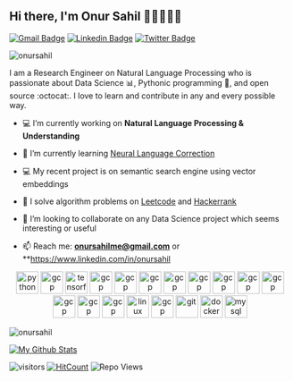 ## Hi there, I'm Onur Sahil 👋🏼👨🏻‍💻

[![Gmail Badge](https://img.shields.io/badge/-onursahilme@gmail.com-c14438?style=flat&logo=Gmail&logoColor=white)](mailto:onursahilme@gmail.com "Connect via Email")
[![Linkedin Badge](https://img.shields.io/badge/-Onur%20Sahil-0072b1?style=flat&logo=Linkedin&logoColor=white)](https://www.linkedin.com/in/onur-sahil-cerit "Connect on LinkedIn")
[![Twitter Badge](https://img.shields.io/badge/-@onursahill-00acee?style=flat&logo=Twitter&logoColor=white)](https://twitter.com/onursahill "Follow on Twitter")

<p align="left"> <img src="https://komarev.com/ghpvc/?username=onursahil" alt="onursahil" /> </p>

I am a Research Engineer on Natural Language Processing who is passionate about Data Science :bar_chart:, Pythonic programming :snake:, and open source :octocat:. I love to learn and contribute in any and every possible way.


- :computer: I’m currently working on **Natural Language Processing & Understanding**

- 🌱 I’m currently learning [Neural Language Correction](https://arxiv.org/abs/1603.09727)

- 💻 My recent project is on semantic search engine using vector embeddings

- :key: I solve algorithm problems on [Leetcode](https://leetcode.com/onursahil/) and [Hackerrank](https://www.hackerrank.com/onursahil)

- 👯 I’m looking to collaborate on any Data Science project which seems interesting or useful

- 📫 Reach me: **onursahilme@gmail.com** or **https://www.linkedin.com/in/onursahil


<p align="center"> <img src="https://devicons.github.io/devicon/devicon.git/icons/python/python-original.svg" alt="python" width="40" height="40"/> <img src="https://www.vectorlogo.zone/logos/numpy/numpy-icon.svg" alt="gcp" width="40" height="40"/> <img src="https://www.vectorlogo.zone/logos/tensorflow/tensorflow-icon.svg" alt="tensorflow" width="40" height="40"/> <img src="https://www.vectorlogo.zone/logos/javascript/javascript-icon.svg" alt="gcp" width="40" height="40"/> <img src="https://www.vectorlogo.zone/logos/nodejs/nodejs-horizontal.svg" alt="gcp" width="40" height="40"/> <img src="https://www.vectorlogo.zone/logos/angular/angular-icon.svg" alt="gcp" width="40" height="40"/> <img src="https://www.vectorlogo.zone/logos/expressjs/expressjs-icon.svg" alt="gcp" width="40" height="40"/> <img src="https://www.vectorlogo.zone/logos/djangoproject/djangoproject-icon.svg" alt="gcp" width="40" height="40"/> <img src="https://www.vectorlogo.zone/logos/mongodb/mongodb-icon.svg" alt="gcp" width="40" height="40"/> <img src="https://www.vectorlogo.zone/logos/ansible/ansible-icon.svg" alt="gcp" width="40" height="40"/> <img src="https://www.vectorlogo.zone/logos/elastic/elastic-icon.svg" alt="gcp" width="40" height="40"/> <img src="https://www.vectorlogo.zone/logos/fluentd/fluentd-icon.svg" alt="gcp" width="40" height="40"/> <img src="https://www.vectorlogo.zone/logos/elasticco_logstash/elasticco_logstash-icon.svg" alt="gcp" width="40" height="40"/> <img src="https://www.vectorlogo.zone/logos/elasticco_kibana/elasticco_kibana-icon.svg" alt="gcp" width="40" height="40"/> <img src="https://devicons.github.io/devicon/devicon.git/icons/linux/linux-original.svg" alt="linux" width="40" height="40"/> <img src="https://www.vectorlogo.zone/logos/google_cloud/google_cloud-icon.svg" alt="gcp" width="40" height="40"/> <img src="https://www.vectorlogo.zone/logos/git-scm/git-scm-icon.svg" alt="git" width="40" height="40"/> <img src="https://devicons.github.io/devicon/devicon.git/icons/docker/docker-original-wordmark.svg" alt="docker" width="40" height="40"/> <img src="https://devicons.github.io/devicon/devicon.git/icons/mysql/mysql-original-wordmark.svg" alt="mysql" width="40" height="40"/></p>

<p><img align="center" src="https://github-readme-stats.vercel.app/api/top-langs/?username=onursahil&layout=compact&hide=html" alt="onursahil" /></p>

[![My Github Stats](https://github-readme-stats.vercel.app/api?username=onursahil&show_icons=true&title_color=fff&icon_color=79ff97&text_color=9f9f9f&bg_color=151515)](https://github.com/onursahil)

![visitors](https://visitor-badge.glitch.me/badge?page_id=onursahil.onursahil)
[![HitCount](http://hits.dwyl.com/samujjwaal/samujjwaal.svg)](http://hits.dwyl.com/onursahil/onursahil)
![Repo Views](https://views.whatilearened.today/views/github/onursahil/onursahil.svg?cache=remove)

<!--For future reference 
<a href="https://piraces.dev/"><img alt="Robot logo" src="https://github.com/piraces/piraces/raw/master/robot_dark.png" align="right" height="150" /></a>

- 🔭 I’m currently working on ...
- 🌱 I’m currently learning ...
- 👯 I’m looking to collaborate on ...
- 🤔 I’m looking for help with ...
- 💬 Ask me about ...
- 📫 How to reach me: ...
- 😄 Pronouns: ...
- ⚡ Fun fact: ...

[![Whatsapp Badge](https://img.shields.io/badge/-Whatsapp-4AC959?style=flat&logo=whatsapp&logoColor=white)](https://wa.me/13129754411?text=Hi!)

![visitors](https://visitor-badge.glitch.me/badge?page_id=samujjwaal.samujjwaal)
[![HitCount](http://hits.dwyl.com/samujjwaal/samujjwaal.svg)](http://hits.dwyl.com/samujjwaal/samujjwaal)
![Repo Views](https://views.whatilearened.today/views/github/samujjwaal/samujjwaal.svg?cache=remove)
<img height="20" src="https://raw.githubusercontent.com/github/explore/80688e429a7d4ef2fca1e82350fe8e3517d3494d/topics/python/python.png">
<img height="20" src="https://raw.githubusercontent.com/github/explore/80688e429a7d4ef2fca1e82350fe8e3517d3494d/topics/scala/scala.png">

![Customized Card](https://github-readme-stats.vercel.app/api/pin?username=samujjwaal&repo=UIC-search-engine&title_color=fff&icon_color=f9f9f9&text_color=9f9f9f&bg_color=151515)

<a href="https://github.com/anuraghazra/github-readme-stats">
  <img align="left" src="https://github-readme-stats.vercel.app/api?username=samujjwaal&hide=stars,commits,prs,issues,contribs&show_icons=true&title_color=fff&icon_color=79ff97&text_color=9f9f9f&bg_color=151515" />
</a>
<a href="https://github.com/anuraghazra/convoychat">
  <img align="right" src="https://github-readme-stats.vercel.app/api/top-langs/?username=samujjwaal" width="350"/>
</a>

![Top Languages](https://github-readme-stats.vercel.app/api/top-langs/?username=samujjwaal)
-->
